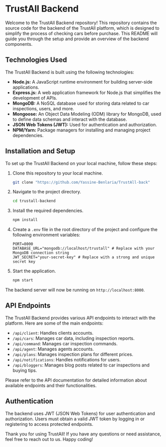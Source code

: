# TrustAll Backend

Welcome to the TrustAll Backend repository! This repository contains the source code for the backend of the TrustAll platform, which is designed to simplify the process of checking cars before purchase. This README will guide you through the setup and provide an overview of the backend components.

## Technologies Used

The TrustAll Backend is built using the following technologies:

- **Node.js:** A JavaScript runtime environment for building server-side applications.
- **Express.js:** A web application framework for Node.js that simplifies the development of APIs.
- **MongoDB:** A NoSQL database used for storing data related to car inspections, users, and more.
- **Mongoose:** An Object Data Modeling (ODM) library for MongoDB, used to define data schemas and interact with the database.
- **JSON Web Tokens (JWT):** Used for authentication and authorization.
- **NPM/Yarn:** Package managers for installing and managing project dependencies.

## Installation and Setup

To set up the TrustAll Backend on your local machine, follow these steps:

1. Clone this repository to your local machine.

    ```bash
    git clone "https://github.com/Yassine-Benlaria/TrustAll-back"
    ```

2. Navigate to the project directory.

    ```bash
    cd trustall-backend
    ```

3. Install the required dependencies.

    ```bash
    npm install
    ```

4. Create a `.env` file in the root directory of the project and configure the following environment variables:

    ```env
    PORT=8000
    DATABASE_URL="mongodb://localhost/trustall" # Replace with your MongoDB connection string
    JWT_SECRET="your-secret-key" # Replace with a strong and unique secret key
    ```

5. Start the application.

    ```bash
    npm start
    ```

The backend server will now be running on `http://localhost:8000`.

## API Endpoints

The TrustAll Backend provides various API endpoints to interact with the platform. Here are some of the main endpoints:

- `/api/client`: Handles clients accounts.
- `/api/cars`: Manages car data, including inspection reports.
- `/api/command`: Manages car inspection commands.
- `/api/agent`: Manages agents accounts.
- `/api/plans`: Manages inspection plans for different prices.
- `/api/notifications`: Handles notifications for users.
- `/api/bloggers`: Manages blog posts related to car inspections and buying tips.

Please refer to the API documentation for detailed information about available endpoints and their functionalities.

## Authentication

The backend uses JWT (JSON Web Tokens) for user authentication and authorization. Users must obtain a valid JWT token by logging in or registering to access protected endpoints.


Thank you for using TrustAll! If you have any questions or need assistance, feel free to reach out to us. Happy coding!
